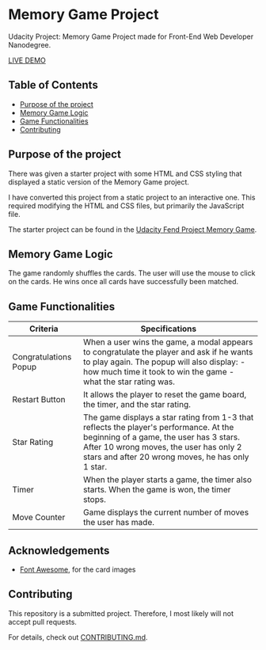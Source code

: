 # Memory Game Project

Udacity Project: Memory Game Project made for Front-End Web Developer Nanodegree.

[LIVE DEMO](https://crisrro.github.io/fend-project-memory-game/)

## Table of Contents

* [Purpose of the project](#purpose-of-the-project)
* [Memory Game Logic](#memory-game-logic)
* [Game Functionalities](#game-functionalities)
* [Contributing](#contributing)

## Purpose of the project

There was given a starter project with some HTML and CSS styling that displayed a static version of the Memory Game project. 

I have converted this project from a static project to an interactive one. This required modifying the HTML and CSS files, but primarily the JavaScript file.

The starter project can be found in the [Udacity Fend Project Memory Game](https://github.com/udacity/fend-project-memory-game).

## Memory Game Logic

The game randomly shuffles the cards. The user will use the mouse to click on the cards. He wins once all cards have successfully been matched.

## Game Functionalities

| Criteria              | Specifications    |
| --------------------- | ----------------- |
| Congratulations Popup | When a user wins the game, a modal appears to congratulate the player and ask if he wants to play again. The popup will also display: - how much time it took to win the game - what the star rating was. |
| Restart Button        | It allows the player to reset the game board, the timer, and the star rating. |
| Star Rating           | The game displays a star rating from 1-3 that reflects the player's performance. At the beginning of a game, the user has 3 stars. After 10 wrong moves, the user has only 2 stars and after 20 wrong moves, he has only 1 star. |
| Timer                 | When the player starts a game, the timer also starts. When the game is won, the timer stops. |
| Move Counter          | Game displays the current number of moves the user has made. |

## Acknowledgements

-   [Font Awesome](https://fontawesome.com/), for the card images

## Contributing

This repository is a submitted project. Therefore, I most likely will not accept pull requests.

For details, check out [CONTRIBUTING.md](CONTRIBUTING.md).
